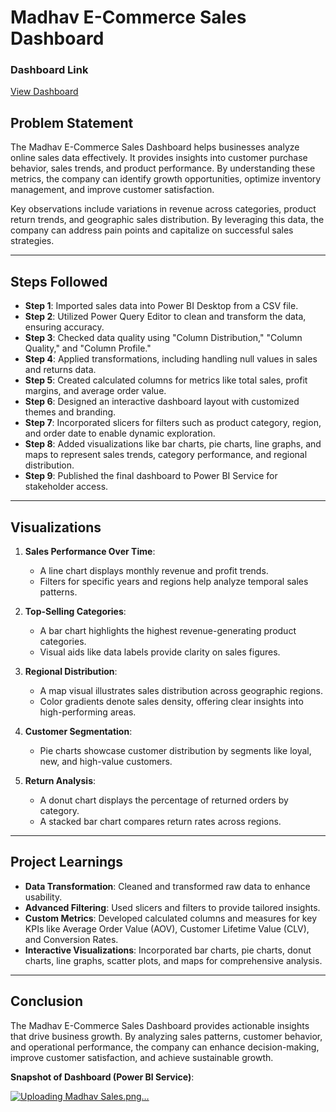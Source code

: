  
# Madhav E-Commerce Sales Dashboard  

### Dashboard Link  
[View Dashboard](https://app.powerbi.com/groups/me/reports/384d017e-e935-44dc-9e7d-1626c1a36de1/ReportSection)  

## Problem Statement  
The Madhav E-Commerce Sales Dashboard helps businesses analyze online sales data effectively. It provides insights into customer purchase behavior, sales trends, and product performance. By understanding these metrics, the company can identify growth opportunities, optimize inventory management, and improve customer satisfaction.  

Key observations include variations in revenue across categories, product return trends, and geographic sales distribution. By leveraging this data, the company can address pain points and capitalize on successful sales strategies.  

---

## Steps Followed  

- **Step 1**: Imported sales data into Power BI Desktop from a CSV file.  
- **Step 2**: Utilized Power Query Editor to clean and transform the data, ensuring accuracy.  
- **Step 3**: Checked data quality using "Column Distribution," "Column Quality," and "Column Profile."  
- **Step 4**: Applied transformations, including handling null values in sales and returns data.  
- **Step 5**: Created calculated columns for metrics like total sales, profit margins, and average order value.  
- **Step 6**: Designed an interactive dashboard layout with customized themes and branding.  
- **Step 7**: Incorporated slicers for filters such as product category, region, and order date to enable dynamic exploration.  
- **Step 8**: Added visualizations like bar charts, pie charts, line graphs, and maps to represent sales trends, category performance, and regional distribution.  
- **Step 9**: Published the final dashboard to Power BI Service for stakeholder access.  

---

## Visualizations  

1. **Sales Performance Over Time**:  
   - A line chart displays monthly revenue and profit trends.  
   - Filters for specific years and regions help analyze temporal sales patterns.  

2. **Top-Selling Categories**:  
   - A bar chart highlights the highest revenue-generating product categories.  
   - Visual aids like data labels provide clarity on sales figures.  

3. **Regional Distribution**:  
   - A map visual illustrates sales distribution across geographic regions.  
   - Color gradients denote sales density, offering clear insights into high-performing areas.  

4. **Customer Segmentation**:  
   - Pie charts showcase customer distribution by segments like loyal, new, and high-value customers.  

5. **Return Analysis**:  
   - A donut chart displays the percentage of returned orders by category.  
   - A stacked bar chart compares return rates across regions.  

---

## Project Learnings  

- **Data Transformation**: Cleaned and transformed raw data to enhance usability.  
- **Advanced Filtering**: Used slicers and filters to provide tailored insights.  
- **Custom Metrics**: Developed calculated columns and measures for key KPIs like Average Order Value (AOV), Customer Lifetime Value (CLV), and Conversion Rates.  
- **Interactive Visualizations**: Incorporated bar charts, pie charts, donut charts, line graphs, scatter plots, and maps for comprehensive analysis.  
 
---
## Conclusion  
The Madhav E-Commerce Sales Dashboard provides actionable insights that drive business growth. By analyzing sales patterns, customer behavior, and operational performance, the company can enhance decision-making, improve customer satisfaction, and achieve sustainable growth.  


**Snapshot of Dashboard (Power Bl Service)**:  

[![Uploading Madhav Sales.png…]()](https://github.com/dnyan0/E-Commerce_Sales_Dashboard/issues/1#issue-2767376518)

